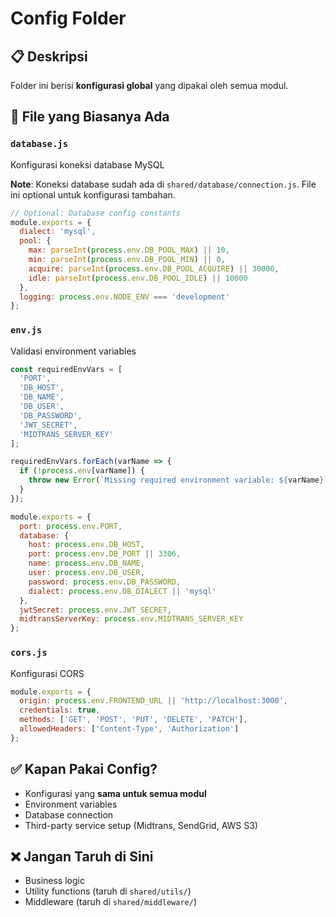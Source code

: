 # Config Folder

## 📋 Deskripsi
Folder ini berisi **konfigurasi global** yang dipakai oleh semua modul.

## 📂 File yang Biasanya Ada

### `database.js`
Konfigurasi koneksi database MySQL

**Note**: Koneksi database sudah ada di `shared/database/connection.js`. File ini optional untuk konfigurasi tambahan.

```javascript
// Optional: Database config constants
module.exports = {
  dialect: 'mysql',
  pool: {
    max: parseInt(process.env.DB_POOL_MAX) || 10,
    min: parseInt(process.env.DB_POOL_MIN) || 0,
    acquire: parseInt(process.env.DB_POOL_ACQUIRE) || 30000,
    idle: parseInt(process.env.DB_POOL_IDLE) || 10000
  },
  logging: process.env.NODE_ENV === 'development'
};
```

### `env.js`
Validasi environment variables

```javascript
const requiredEnvVars = [
  'PORT',
  'DB_HOST',
  'DB_NAME',
  'DB_USER',
  'DB_PASSWORD',
  'JWT_SECRET',
  'MIDTRANS_SERVER_KEY'
];

requiredEnvVars.forEach(varName => {
  if (!process.env[varName]) {
    throw new Error(`Missing required environment variable: ${varName}`);
  }
});

module.exports = {
  port: process.env.PORT,
  database: {
    host: process.env.DB_HOST,
    port: process.env.DB_PORT || 3306,
    name: process.env.DB_NAME,
    user: process.env.DB_USER,
    password: process.env.DB_PASSWORD,
    dialect: process.env.DB_DIALECT || 'mysql'
  },
  jwtSecret: process.env.JWT_SECRET,
  midtransServerKey: process.env.MIDTRANS_SERVER_KEY
};
```

### `cors.js`
Konfigurasi CORS

```javascript
module.exports = {
  origin: process.env.FRONTEND_URL || 'http://localhost:3000',
  credentials: true,
  methods: ['GET', 'POST', 'PUT', 'DELETE', 'PATCH'],
  allowedHeaders: ['Content-Type', 'Authorization']
};
```

## ✅ Kapan Pakai Config?
- Konfigurasi yang **sama untuk semua modul**
- Environment variables
- Database connection
- Third-party service setup (Midtrans, SendGrid, AWS S3)

## ❌ Jangan Taruh di Sini
- Business logic
- Utility functions (taruh di `shared/utils/`)
- Middleware (taruh di `shared/middleware/`)
